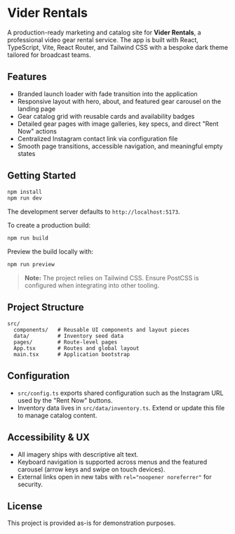 # Vider Rentals

A production-ready marketing and catalog site for **Vider Rentals**, a professional video gear rental service. The app is built with React, TypeScript, Vite, React Router, and Tailwind CSS with a bespoke dark theme tailored for broadcast teams.

## Features

- Branded launch loader with fade transition into the application
- Responsive layout with hero, about, and featured gear carousel on the landing page
- Gear catalog grid with reusable cards and availability badges
- Detailed gear pages with image galleries, key specs, and direct "Rent Now" actions
- Centralized Instagram contact link via configuration file
- Smooth page transitions, accessible navigation, and meaningful empty states

## Getting Started

```bash
npm install
npm run dev
```

The development server defaults to `http://localhost:5173`.

To create a production build:

```bash
npm run build
```

Preview the build locally with:

```bash
npm run preview
```

> **Note:** The project relies on Tailwind CSS. Ensure PostCSS is configured when integrating into other tooling.

## Project Structure

```
src/
  components/   # Reusable UI components and layout pieces
  data/         # Inventory seed data
  pages/        # Route-level pages
  App.tsx       # Routes and global layout
  main.tsx      # Application bootstrap
```

## Configuration

- `src/config.ts` exports shared configuration such as the Instagram URL used by the "Rent Now" buttons.
- Inventory data lives in `src/data/inventory.ts`. Extend or update this file to manage catalog content.

## Accessibility & UX

- All imagery ships with descriptive alt text.
- Keyboard navigation is supported across menus and the featured carousel (arrow keys and swipe on touch devices).
- External links open in new tabs with `rel="noopener noreferrer"` for security.

## License

This project is provided as-is for demonstration purposes.
